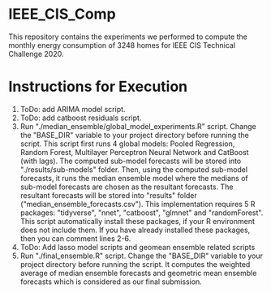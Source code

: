 # IEEE_CIS_Comp
This repository contains the experiments we performed to compute the monthly energy consumption of 3248 homes for IEEE CIS Technical Challenge 2020.

# Instructions for Execution
1. ToDo: add ARIMA model script.
2. ToDo: add catboost residuals script.
3. Run "./median_ensemble/global_model_experiments.R" script. Change the "BASE_DIR" variable to your project directory before running the script. This script first runs 4 global models: Pooled Regression, Random Forest, Multilayer Perceptron Neural Network and CatBoost (with lags). The computed sub-model forecasts will be stored into "./results/sub-models" folder. Then, using the computed sub-model forecasts, it runs the median ensemble model where the medians of sub-model forecasts are chosen as the resultant forecasts. The resultant forecasts will be stored into "results" folder ("median_ensemble_forecasts.csv"). This implementation requires 5 R packages: "tidyverse", "nnet", "catboost", "glmnet" and "randomForest". This script automatically install these packages, if your R environment does not include them. If you have already installed these packages, then you can comment lines 2-6.
4. ToDo: Add lasso model scripts and geomean ensemble related scripts 
5. Run "./final_ensemble.R" script. Change the "BASE_DIR" variable to your project directory before running the script. It computes the weighted average of median ensemble forecasts and geometric mean ensemble forecasts which is considered as our final submission.

